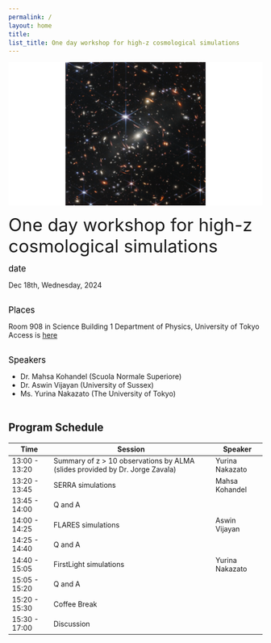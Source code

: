 ```yaml
---
permalink: /
layout: home
title: 
list_title: One day workshop for high-z cosmological simulations
---
```


![Header Image](/image/JWST_image.png)

<link rel="stylesheet" href="/css/style.css">

<span style="font-size: 250%;"> One day workshop for high-z cosmological simulations  </span>

<span style="font-size: 120%; color: black;"> date </span> 

Dec 18th, Wednesday, 2024
<br><br>

<span style="font-size: 120%; color: black;"> Places </span> 

Room 908 in Science Building 1
Department of Physics, University of Tokyo
Access is [here](https://www.phys.s.u-tokyo.ac.jp/en/access/)
<br>
<br>

<span style="font-size: 120%; color: black;"> Speakers </span> 

- Dr. Mahsa Kohandel (Scuola Normale Superiore)
- Dr. Aswin Vijayan  (University of Sussex)
- Ms. Yurina Nakazato (The University of Tokyo)
<br><br>

## Program Schedule

| Time          | Session                                   | Speaker        |
|---------------|-------------------------------------------|----------------|
| 13:00 - 13:20 | Summary of z > 10 observations by ALMA (slides provided by Dr. Jorge Zavala) | Yurina Nakazato |
| 13:20 - 13:45 | SERRA simulations                        | Mahsa Kohandel  |
| 13:45 - 14:00 | Q and A                                  |                |
| 14:00 - 14:25 | FLARES simulations                       | Aswin Vijayan   |
| 14:25 - 14:40 | Q and A                                  |                |
| 14:40 - 15:05 | FirstLight simulations                   | Yurina Nakazato |
| 15:05 - 15:20 | Q and A                                  |                |
| 15:20 - 15:30 | Coffee Break                             |                |
| 15:30 - 17:00 | Discussion                               |                |

